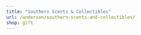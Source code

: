 ```yaml
---
title: "Southern Scents & Collectibles"
url: /anderson/southern-scents-and-collectibles/
shop: gift
---
```

